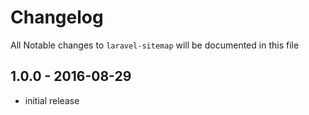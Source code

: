 # Changelog

All Notable changes to `laravel-sitemap` will be documented in this file

## 1.0.0 - 2016-08-29

- initial release
